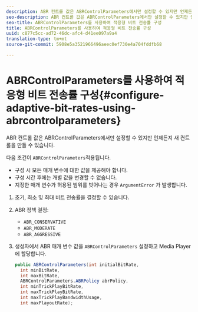 ```yaml
---
description: ABR 컨트롤 값은 ABRControlParameters에서만 설정할 수 있지만 언제든지 새 컨트롤을 만들 수 있습니다.
seo-description: ABR 컨트롤 값은 ABRControlParameters에서만 설정할 수 있지만 언제든지 새 컨트롤을 만들 수 있습니다.
seo-title: ABRControlParameters를 사용하여 적응형 비트 전송률 구성
title: ABRControlParameters를 사용하여 적응형 비트 전송률 구성
uuid: c877c5cc-ad72-46dc-afc4-d41ee097a9a4
translation-type: tm+mt
source-git-commit: 5908e5a3521966496aeec0ef730e4a704fddfb68

---
```



# ABRControlParameters를 사용하여 적응형 비트 전송률 구성{#configure-adaptive-bit-rates-using-abrcontrolparameters}

ABR 컨트롤 값은 ABRControlParameters에서만 설정할 수 있지만 언제든지 새 컨트롤을 만들 수 있습니다.

다음 조건이 `ABRControlParameters`적용됩니다.

* 구성 시 모든 매개 변수에 대한 값을 제공해야 합니다.
* 구성 시간 후에는 개별 값을 변경할 수 없습니다.
* 지정한 매개 변수가 허용된 범위를 벗어나는 경우 `ArgumentError` 가 발생합니다.

1. 초기, 최소 및 최대 비트 전송률을 결정할 수 있습니다.
1. ABR 정책 결정:

   * `ABR_CONSERVATIVE`
   * `ABR_MODERATE`
   * `ABR_AGGRESSIVE`

1. 생성자에서 ABR 매개 변수 값을 `ABRControlParameters` 설정하고 Media Player에 할당합니다.

   ```java
   public ABRControlParameters(int initialBitRate, 
     int minBitRate, 
     int maxBitRate, 
     ABRControlParameters.ABRPolicy abrPolicy, 
     int minTrickPlayBitRate, 
     int maxTrickPlayBitRate, 
     int maxTrickPlayBandwidthUsage, 
     int maxPlayoutRate);
   ```


